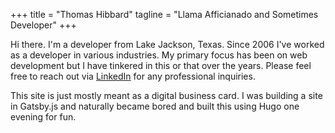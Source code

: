 +++
title = "Thomas Hibbard"
tagline = "Llama Afficianado and Sometimes Developer"
+++

Hi there.  I'm a developer from Lake Jackson, Texas.  Since 2006 I've worked as a developer in various industries.  My primary focus has been on web development but I have tinkered in this or that over the years.  Please feel free to reach out via [LinkedIn](https://www.linkedin.com/in/hibbie/) for any professional inquiries. 

This site is just mostly meant as a digital business card.  I was building a site in Gatsby.js and naturally became bored and built this using Hugo one evening for fun.
